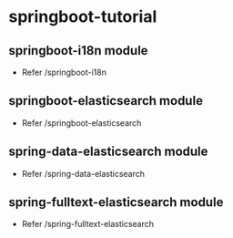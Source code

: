 # springboot-tutorial
## springboot-i18n module
* Refer /springboot-i18n
## springboot-elasticsearch module
* Refer /springboot-elasticsearch
## spring-data-elasticsearch module
* Refer /spring-data-elasticsearch
## spring-fulltext-elasticsearch module
* Refer /spring-fulltext-elasticsearch